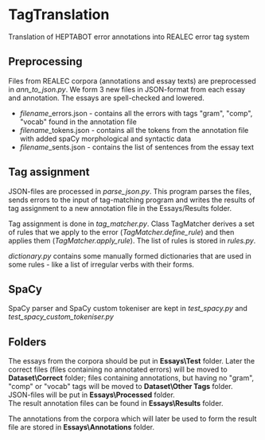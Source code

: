 # TagTranslation
Translation of HEPTABOT error annotations into REALEC error tag system  
  
## Preprocessing  
  
Files from REALEC corpora (annotations and essay texts) are preprocessed in *ann_to_json.py*. We form 3 new files in JSON-format from each essay and annotation. The essays are spell-checked and lowered.  
* *filename*_errors.json - contains all the errors with tags "gram", "comp", "vocab" found in the annotation file  
* *filename*_tokens.json - contains all the tokens from the annotation file with added spaCy morphological and syntactic data  
* *filename*_sents.json - contains the list of sentences from the essay text  
  
## Tag assignment  
  
JSON-files are processed in *parse_json.py*. This program parses the files, sends errors to the input of tag-matching program and writes the results of tag assignment to a new annotation file in the Essays/Results folder.  
  
Tag assignment is done in *tag_matcher.py*. Class TagMatcher derives a set of rules that we apply to the error (*TagMatcher.define_rule*) and then applies them (*TagMatcher.apply_rule*). 
The list of rules is stored in *rules.py*.  
  
*dictionary.py* contains some manually formed dictionaries that are used in some rules - like a list of irregular verbs with their forms.  
  
## SpaCy  
SpaCy parser and SpaCy custom tokeniser are kept in *test_spacy.py*  and *test_spacy_custom_tokeniser.py*  
  
## Folders
The essays from the corpora should be put in **Essays\Test** folder. Later the correct files (files containing no annotated errors) will be moved to **Dataset\Correct** folder; files containing annotations, but having no "gram", "comp" or "vocab" tags will be moved to **Dataset\Other Tags** folder.  
JSON-files will be put in **Essays\Processed** folder.  
The result annotation files can be found in **Essays\Results** folder.  
  
The annotations from the corpora which will later be used to form the result file are stored in **Essays\Annotations** folder.
